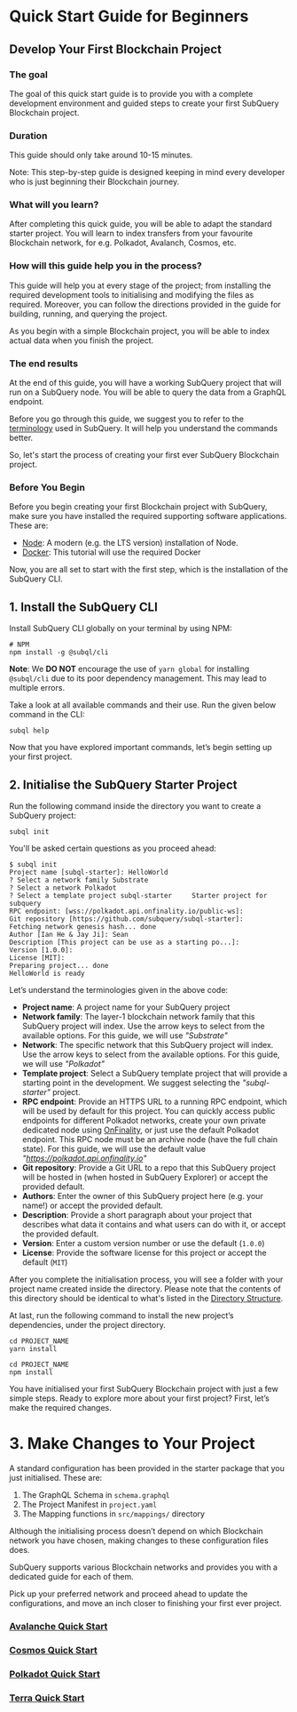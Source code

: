 # Quick Start Guide for Beginners 

## Develop Your First Blockchain Project

### The goal

The goal of this quick start guide is to provide you with a complete development environment and guided steps to create your first SubQuery Blockchain project. 

### Duration

This guide should only take around 10-15 minutes.

Note: This step-by-step guide is designed keeping in mind every developer who is just beginning their Blockchain journey. 

### What will you learn?

After completing this quick guide, you will be able to adapt the standard starter project. You will learn to index transfers from your favourite Blockchain network, for e.g. Polkadot, Avalanch, Cosmos, etc. 

### How will this guide help you in the process?

This guide will help you at every stage of the project; from installing the required development tools to initialising and modifying the files as required. Moreover, you can follow the directions provided in the guide for building, running, and querying the project. 

As you begin with a simple Blockchain project, you will be able to index actual data when you finish the project.

### The end results 

At the end of this guide, you will have a working SubQuery project that will run on a SubQuery node. You will be able to query the data from a GraphQL endpoint. 


Before you go through this guide, we suggest you to refer to the [terminology](../subquery_network/terminology.md) used in SubQuery. It will help you understand the commands better. 

So, let's start the process of creating your first ever SubQuery Blockchain project. 


### Before You Begin 

Before you begin creating your first Blockchain project with SubQuery, make sure you have installed the required supporting software applications. These are:

- [Node](https://nodejs.org/en/): A modern (e.g. the LTS version) installation of Node.
- [Docker](https://docker.com/): This tutorial will use the required Docker

Now, you are all set to start with the first step, which is the installation of the SubQuery CLI. 

## 1. Install the SubQuery CLI

Install SubQuery CLI globally on your terminal by using NPM:

```shell
# NPM
npm install -g @subql/cli
```

**Note**: We **DO NOT** encourage the use of `yarn global` for installing `@subql/cli` due to its poor dependency management. This may lead to multiple errors.

Take a look at all available commands and their use. Run the given below command in the CLI:

```shell
subql help
```
Now that you have explored important commands, let’s begin setting up your first project.

## 2. Initialise the SubQuery Starter Project

Run the following command inside the directory you want to create a SubQuery project:

```shell
subql init
```
You'll be asked certain questions as you proceed ahead:

```shell
$ subql init
Project name [subql-starter]: HelloWorld
? Select a network family Substrate
? Select a network Polkadot
? Select a template project subql-starter     Starter project for subquery
RPC endpoint: [wss://polkadot.api.onfinality.io/public-ws]: 
Git repository [https://github.com/subquery/subql-starter]: 
Fetching network genesis hash... done
Author [Ian He & Jay Ji]: Sean
Description [This project can be use as a starting po...]: 
Version [1.0.0]: 
License [MIT]: 
Preparing project... done
HelloWorld is ready
```

Let’s understand the terminologies given in the above code:

- **Project name**: A project name for your SubQuery project
- **Network family**: The layer-1 blockchain network family that this SubQuery project will index. Use the arrow keys to select from the available options. For this guide, we will use *"Substrate"*
- **Network**: The specific network that this SubQuery project will index. Use the arrow keys to select from the available options. For this guide, we will use *"Polkadot"*
- **Template project**: Select a SubQuery template project that will provide a starting point in the development. We suggest selecting the *"subql-starter"* project.
- **RPC endpoint**: Provide an HTTPS URL to a running RPC endpoint, which will be used by default for this project. You can quickly access public endpoints for different Polkadot networks, create your own private dedicated node using [OnFinality](https://app.onfinality.io), or just use the default Polkadot endpoint. This RPC node must be an archive node (have the full chain state). For this guide, we will use the default value *"https://polkadot.api.onfinality.io"*
- **Git repository**: Provide a Git URL to a repo that this SubQuery project will be hosted in (when hosted in SubQuery Explorer) or accept the provided default.
- **Authors**: Enter the owner of this SubQuery project here (e.g. your name!) or accept the provided default.
- **Description**: Provide a short paragraph about your project that describes what data it contains and what users can do with it, or accept the provided default.
- **Version**: Enter a custom version number or use the default (`1.0.0`)
- **License**: Provide the software license for this project or accept the default (`MIT`)

After you complete the initialisation process, you will see a folder with your project name created inside the directory. Please note that the contents of this directory should be identical to what's listed in the [Directory Structure](../create/introduction.md#directory-structure).

At last, run the following command to install the new project’s dependencies, under the project directory.

<CodeGroup>
  <CodeGroupItem title="YARN" active>

  ```shell
  cd PROJECT_NAME
  yarn install
  ```

  </CodeGroupItem>

  <CodeGroupItem title="NPM">

  ```shell
  cd PROJECT_NAME
  npm install
  ```

  </CodeGroupItem>
</CodeGroup>

You have initialised your first SubQuery Blockchain project with just a few simple steps. Ready to explore more about your first project? First, let’s make the required changes.

# 3. Make Changes to Your Project

A standard configuration has been provided in the starter package that you just initialised.  These are:

1. The GraphQL Schema in `schema.graphql`
2. The Project Manifest in `project.yaml`
3. The Mapping functions in `src/mappings/` directory


Although the initialising process doesn’t depend on which Blockchain network you have chosen, making changes to these configuration files does. 

SubQuery supports various Blockchain networks and provides you with a dedicated guide for each of them. 

Pick up your preferred network and proceed ahead to update the configurations, and move an inch closer to finishing your first ever project. 

### **[Avalanche Quick Start](../quickstart/quickstart-avalanche.html)**
### **[Cosmos Quick Start](../quickstart/quickstart-cosmos.html)**
### **[Polkadot Quick Start](../quickstart/quickstart-polkadot.html)**
### **[Terra Quick Start](../quickstart/quickstart-terra.html)**